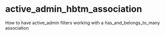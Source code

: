 active_admin_hbtm_association
=============================

How to have active_admin filters working with a has_and_belongs_to_many association